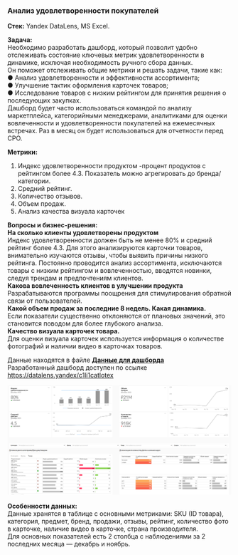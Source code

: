 ### Анализ удовлетворенности покупателей  

**Стек:** Yandex DataLens, MS Excel.  

**Задача:**  
Необходимо разработать дашборд, который позволит удобно отслеживать состояние ключевых метрик удовлетворенности в динамике, исключая необходимость ручного сбора данных.  
Он поможет отслеживать общие метрики и решать задачи, такие как:   
● Анализ удовлетворенности и эффективности ассортимента;   
● Улучшение тактик оформления карточек товаров;   
● Исследование товаров с низким рейтингом для принятия решения о последующих закупках.  
Дашборд будет часто использоваться командой по анализу маркетплейса, категорийными менеджерами, аналитиками для оценки вовлеченности и удовлетворенности покупателей на ежемесячных встречах. Раз в месяц он будет использоваться для отчетности перед CPO.   

**Метрики:**  
1. Индекс удовлетворенности продуктом -процент продуктов с рейтингом более 4.3. Показатель можно агрегировать до бренда/категории.   
2. Средний рейтинг.   
3. Количество отзывов.   
4. Объем продаж.   
5. Анализ качества визуала карточек
 
**Вопросы и бизнес-решения:**  
**На сколько клиенты удовлетворены продуктом**   
Индекс удовлетворенности должен быть не менее 80% и средний рейтинг более 4.3. Для этого анализируются карточки товаров, внимательно изучаются отзывы, чтобы выявить причины низкого рейтинга. Постоянно проводится анализ ассортимента, исключаются товары с низким рейтингом и вовлеченностью, вводятся новинки, следуя трендам и предпочтениям клиентов.  
**Какова вовлеченность клиентов в улучшении продукта**    
Разрабатываются программы поощрения для стимулирования обратной связи от пользователей.   
**Какой объем продаж за последние 8 недель. Какая динамика.**  
Если показатели существенно отклоняются от плановых значений, это становится поводом для более глубокого анализа.  
**Качество визуала карточек товара.**  
Для оценки визуала карточек используется информация о количестве фотографий и наличии видео в карточках товаров.

Данные находятся в файле **[Данные для дашборда](https://disk.yandex.ru/i/DN0b9fpzFKrABg)**  
Разработанный дашборд доступен по ссылке https://datalens.yandex/c1li1catlotex  

![скриншот](скриншот_дашборда_1.png)

**Особенности данных:**  
Данные хранятся в таблице с основными метриками: SKU (ID товара), категория, предмет, бренд, продажи, отзывы, рейтинг, количество фото в карточке, наличие видео в карточке, страна производителя.  
Для основных показателей есть 2 столбца с наблюдениями за 2 последних месяца — декабрь и ноябрь.  


